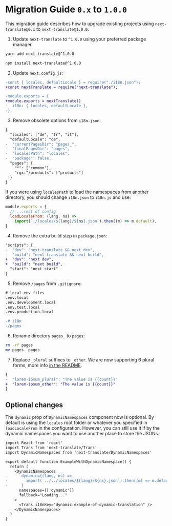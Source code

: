 # Migration Guide `0.x` to `1.0.0`

This migration guide describes how to upgrade existing projects using `next-translate@0.x` to `next-translate@1.0.0`.

1. Update `next-translate` to `^1.0.0` using your preferred package manager.

```bash
yarn add next-translate@^1.0.0
```

```bash
npm install next-translate@^1.0.0
```

2. Update `next.config.js`:

```diff
-const { locales, defaultLocale } = require("./i18n.json");
+const nextTranslate = require("next-translate");

-module.exports = {
+module.exports = nextTranslate()
-  i18n: { locales, defaultLocale },
-};
```

3. Remove obsolete options from `i18n.json`:

```diff
{
  "locales": ["de", "fr", "it"],
  "defaultLocale": "de",
-  "currentPagesDir": "pages_",
-  "finalPagesDir": "pages",
-  "localesPath": "locales",
-  "package": false,
  "pages": {
    "*": ["common"],
    "rgx:^/products": ["products"]
  }
}
```

If you were using `localesPath` to load the namespaces from another directory, you should change `i18n.json` to `i18n.js` and use:

```js
module.exports = {
  // ...rest of config
  loadLocaleFrom: (lang, ns) =>
    import(`./locales/${lang}/${ns}.json`).then((m) => m.default),
}
```

4. Remove the extra build step in `package.json`:

```diff
"scripts": {
-  "dev": "next-translate && next dev",
-  "build": "next-translate && next build",
+  "dev": "next dev",
+  "build": "next build",
  "start": "next start"
}
```

5. Remove `/pages` from `.gitignore`:

```diff
# local env files
.env.local
.env.development.local
.env.test.local
.env.production.local

-# i18n
-/pages
```

6. Rename directory `pages_` to `pages`:

```bash
rm -rf pages
mv pages_ pages
```

7. Replace `_plural` suffixes to `_other`. We are now supporting 6 plural forms, more info [in the README](https://github.com/vinissimus/next-translate/blob/1.0.0/README.md#5-plurals).

```diff
{
-  "lorem-ipsum_plural": "The value is {{count}}"
+  "lorem-ipsum_other": "The value is {{count}}"
}
```

## Optional changes

The `dynamic` prop of `DynamicNamespaces` component now is optional. By default is using the `locales` root folder or whatever you specified in `loadLocaleFrom` in the configuration. However, you can still use it if by the dynamic namespaces you want to use another place to store the JSONs.

```diff
import React from 'react'
import Trans from 'next-translate/Trans'
import DynamicNamespaces from 'next-translate/DynamicNamespaces'

export default function ExampleWithDynamicNamespace() {
  return (
    <DynamicNamespaces
-      dynamic={(lang, ns) =>
-        import(`../../locales/${lang}/${ns}.json`).then((m) => m.default)
-      }
      namespaces={['dynamic']}
      fallback="Loading..."
    >
      <Trans i18nKey="dynamic:example-of-dynamic-translation" />
    </DynamicNamespaces>
  )
}
```
